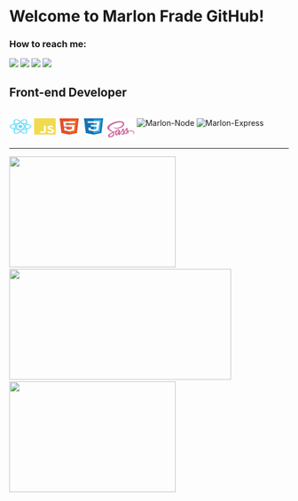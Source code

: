 <!-- <div>
</a<a href="https://picasion.com/"><img src="https://i.picasion.com/pic91/7ce516f1c6ca2bad052860805c459c7f.gif" width="200" height="200" border="0"      alt="Marlon-Image" </a>
  </div> -->
  
  # Welcome to Marlon Frade GitHub!
  ### How to reach me: 
 <a href="https://api.whatsapp.com/send?phone=5547992844636" target="_blank"><img src="https://img.shields.io/badge/WhatsApp-25D366?style=for-the-badge&logo=whatsapp&logoColor=white" target="_blank"></a>
<a href = "mailto:marlonmelobr@gmail.com"><img src="https://img.shields.io/badge/-Gmail-%23333?style=for-the-badge&logo=gmail&logoColor=white" target="_blank"></a>
<a href="https://www.linkedin.com/in/marlonmelo" target="_blank"><img src="https://img.shields.io/badge/-LinkedIn-%230077B5?style=for-the-badge&logo=linkedin&logoColor=white" target="_blank"></a>
 <a href="https://gitlab.com/marlonfrade" target="_blank"><img src="https://img.shields.io/badge/GitLab-330F63?style=for-the-badge&logo=gitlab&logoColor=white" target="_blank"></a> 
  
   ## Front-end Developer
  
  
 <div style="display: inline_block"><br>
   
  <img align="top" alt="Marlon-React" height="30" width="40" src="https://raw.githubusercontent.com/devicons/devicon/master/icons/react/react-original.svg">
  <img align="top" alt="Marlon-Js" height="30" width="40" src="https://raw.githubusercontent.com/devicons/devicon/master/icons/javascript/javascript-plain.svg">
  <img align="top" alt="Marlon-HTML" height="30" width="40" src="https://raw.githubusercontent.com/devicons/devicon/master/icons/html5/html5-original.svg">
  <img align="top" alt="Marlon-CSS" height="30" width="40" src="https://raw.githubusercontent.com/devicons/devicon/master/icons/css3/css3-original.svg">
  <img align="top" alt="Marlon-SASS" height="40" width="50" src="https://raw.githubusercontent.com/devicons/devicon/master/icons/sass/sass-original.svg">
  <img align="top" alt="Marlon-Node" height="30" width="60" src="https://img.shields.io/badge/Node.js-43853D?style=for-the-badge&logo=node.js&logoColor=white">
  <img align="top" alt="Marlon-Express" height="30" width="60" src="https://img.shields.io/badge/Express.js-404D59?style=for-the-badgee">    
</div>
  
 <hr>
  
  
<div style="display: inline_block" width = "900em">
  <img height="200em" width="300em" src="https://github-readme-stats.vercel.app/api/top-langs/?username=marlonfrade&layout=compact&langs_count=7&theme=blue-green"/>
  <img height="200em" width="400em" src="https://github-readme-stats.vercel.app/api?username=marlonfrade&show_icons=true&theme=blue-green&include_all_commits=true&count_private=true"/>
  <img height="200em" width="300em" src="https://github-readme-streak-stats.herokuapp.com/?user=marlonfrade&theme=blue-green"/>
</div>
 
<!--   ![Snake animation](https://github.com/marlonfrade/marlonfrade/blob/output/github-contribution-grid-snake.svg) -->  
